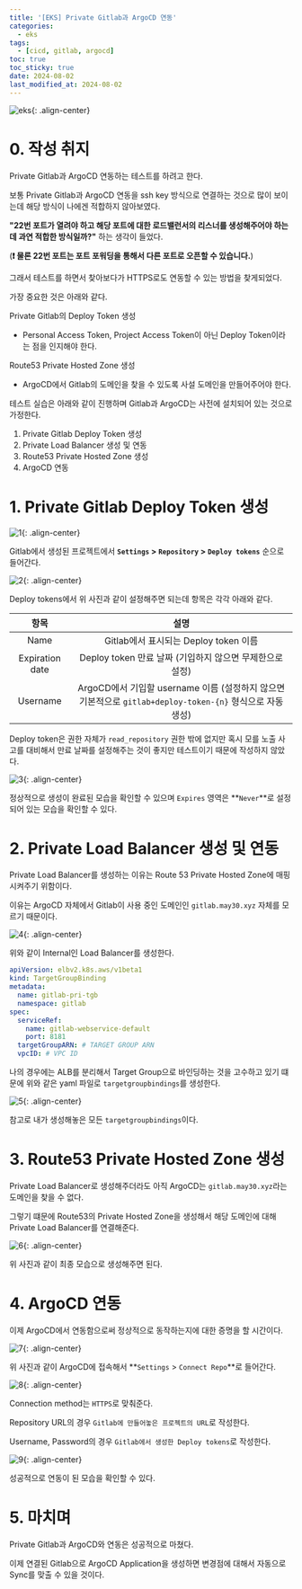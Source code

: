 ```yaml
---
title: '[EKS] Private Gitlab과 ArgoCD 연동'
categories:
  - eks
tags:
  - [cicd, gitlab, argocd]
toc: true
toc_sticky: true
date: 2024-08-02
last_modified_at: 2024-08-02
---
```


![eks](https://github.com/user-attachments/assets/186679d7-82b9-41a6-b8cf-c60331dbcfbc){: .align-center}

# 0. 작성 취지

Private Gitlab과 ArgoCD 연동하는 테스트를 하려고 한다.

보통 Private Gitlab과 ArgoCD 연동을 ssh key 방식으로 연결하는 것으로 많이 보이는데 해당 방식이 나에겐 적합하지 않아보였다.

**"22번 포트가 열려야 하고 해당 포트에 대한 로드밸런서의 리스너를 생성해주어야 하는데 과연 적합한 방식일까?"** 하는 생각이 들었다.

(**❗️ 물론 22번 포트는 포트 포워딩을 통해서 다른 포트로 오픈할 수 있습니다.**)

그래서 테스트를 하면서 찾아보다가 HTTPS로도 연동할 수 있는 방법을 찾게되었다.

가장 중요한 것은 아래와 같다.

<div class="notice--primary" markdown="1">

Private Gitlab의 Deploy Token 생성

- Personal Access Token, Project Access Token이 아닌 Deploy Token이라는 점을 인지해야 한다.

Route53 Private Hosted Zone 생성

- ArgoCD에서 Gitlab의 도메인을 찾을 수 있도록 사설 도메인을 만들어주어야 한다.

</div>

테스트 실습은 아래와 같이 진행하며 Gitlab과 ArgoCD는 사전에 설치되어 있는 것으로 가정한다.

1. Private Gitlab Deploy Token 생성
2. Private Load Balancer 생성 및 연동
3. Route53 Private Hosted Zone 생성
4. ArgoCD 연동

# 1. Private Gitlab Deploy Token 생성

![1](https://github.com/user-attachments/assets/5cad5577-4d54-4a6b-9976-b40854e21a88){: .align-center}

Gitlab에서 생성된 프로젝트에서 **`Settings` > `Repository` > `Deploy tokens`** 순으로 들어간다.

![2](https://github.com/user-attachments/assets/a300bb6c-d562-475b-be41-6325a9cb64bb){: .align-center}

Deploy tokens에서 위 사진과 같이 설정해주면 되는데 항목은 각각 아래와 같다.

|      항목       |                                                   설명                                                    |
| :-------------: | :-------------------------------------------------------------------------------------------------------: |
|      Name       |                                   Gitlab에서 표시되는 Deploy token 이름                                   |
| Expiration date |                         Deploy token 만료 날짜 (기입하지 않으면 무제한으로 설정)                          |
|    Username     | ArgoCD에서 기입할 username 이름 (설정하지 않으면 기본적으로 `gitlab+deploy-token-{n}` 형식으로 자동 생성) |

Deploy token은 권한 자체가 `read_repository` 권한 밖에 없지만 혹시 모를 노출 사고를 대비해서 만료 날짜를 설정해주는 것이 좋지만 테스트이기 때문에 작성하지 않았다.

![3](https://github.com/user-attachments/assets/a23e159a-f9ea-491b-9ca9-2fb13d36df2a){: .align-center}

정상적으로 생성이 완료된 모습을 확인할 수 있으며 `Expires` 영역은 **`Never`**로 설정되어 있는 모습을 확인할 수 있다.

# 2. Private Load Balancer 생성 및 연동

Private Load Balancer를 생성하는 이유는 Route 53 Private Hosted Zone에 매핑시켜주기 위함이다.

이유는 ArgoCD 자체에서 Gitlab이 사용 중인 도메인인 `gitlab.may30.xyz` 자체를 모르기 때문이다.

![4](https://github.com/user-attachments/assets/4cf6c80b-5085-4efd-875d-e303d7bc54a9){: .align-center}

위와 같이 Internal인 Load Balancer를 생성한다.

```yaml
apiVersion: elbv2.k8s.aws/v1beta1
kind: TargetGroupBinding
metadata:
  name: gitlab-pri-tgb
  namespace: gitlab
spec:
  serviceRef:
    name: gitlab-webservice-default
    port: 8181
  targetGroupARN: # TARGET GROUP ARN
  vpcID: # VPC ID
```

나의 경우에는 ALB를 분리해서 Target Group으로 바인딩하는 것을 고수하고 있기 떄문에 위와 같은 yaml 파일로 `targetgroupbindings`를 생성한다.

![5](https://github.com/user-attachments/assets/161274bc-9937-4107-a08b-6f1f3906244e){: .align-center}

참고로 내가 생성해놓은 모든 `targetgroupbindings`이다.

# 3. Route53 Private Hosted Zone 생성

Private Load Balancer로 생성해주더라도 아직 ArgoCD는 `gitlab.may30.xyz`라는 도메인을 찾을 수 없다.

그렇기 떄문에 Route53의 Private Hosted Zone을 생성해서 해당 도메인에 대해 Private Load Balancer를 연결해준다.

![6](https://github.com/user-attachments/assets/a6774db0-b42c-426e-aa6c-b08d32706c1a){: .align-center}

위 사진과 같이 최종 모습으로 생성해주면 된다.

# 4. ArgoCD 연동

이제 ArgoCD에서 연동함으로써 정상적으로 동작하는지에 대한 증명을 할 시간이다.

![7](https://github.com/user-attachments/assets/12eba6b5-1a77-4c35-99ef-60aea7268169){: .align-center}

위 사진과 같이 ArgoCD에 접속해서 **`Settings` > `Connect Repo`**로 들어간다.

![8](https://github.com/user-attachments/assets/1a46c7ff-ee12-46a0-8a85-ee3776cc29af){: .align-center}

Connection method는 `HTTPS`로 맞춰준다.

Repository URL의 경우 `Gitlab에 만들어놓은 프로젝트의 URL`로 작성한다.

Username, Password의 경우 `Gitlab에서 생성한 Deploy tokens`로 작성한다.

![9](https://github.com/user-attachments/assets/338aaffa-c965-47e4-a4e4-bde76918fe7c){: .align-center}

성공적으로 연동이 된 모습을 확인할 수 있다.

# 5. 마치며

Private Gitlab과 ArgoCD와 연동은 성공적으로 마쳤다.

이제 연결된 Gitlab으로 ArgoCD Application을 생성하면 변경점에 대해서 자동으로 Sync를 맞출 수 있을 것이다.
